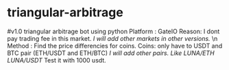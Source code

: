 # triangular-arbitrage
#v1.0
triangular arbitrage bot using python
Platform : GateIO  Reason: I dont pay trading fee in this market. *I will add other markets in other versions.* \n
Method : Find the price differencies for coins. Coins: only have to USDT and BTC pair (ETH/USDT and ETH/BTC) *I will add other pairs. Like LUNA/ETH LUNA/USDT*
Test it with 1000 usdt.
